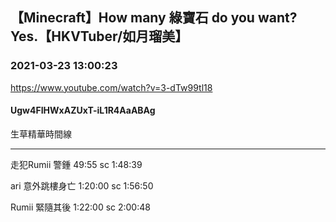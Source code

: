 ## 【Minecraft】How many 綠寶石 do you want? Yes.【HKVTuber/如月瑠美】
### 2021-03-23 13:00:23
https://www.youtube.com/watch?v=3-dTw99tl18
#### Ugw4FIHWxAZUxT-iL1R4AaABAg
生草精華時間線

___________________________________

走犯Rumii 警鍾 49:55   sc 1:48:39

ari 意外跳樓身亡 1:20:00 sc 1:56:50



Rumii 緊隨其後 1:22:00  sc 2:00:48

